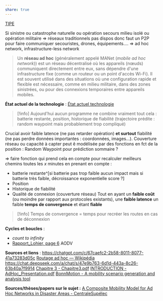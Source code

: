 ```yaml
---
share: true
---
```

[TIPE](file:///C:%5CUsers%5Cmillo%5CDesktop%5CTIPE)

Si sinistre ou catastrophe naturelle ou opération secours milieu isolé ou opération militaire $\Rightarrow$ réseaux traditionnels pas dispos donc faut un P2P pour faire communiquer secouristes, drones, équipements….
$\Rightarrow$ ad hoc network, infrastructure-less network

> Un **réseau ad hoc** (généralement appelé MANet (*mobile ad hoc network*)) est un réseau décentralisé où les appareils (nœuds) communiquent directement entre eux, sans dépendre d'une infrastructure fixe (comme un routeur ou un point d'accès Wi-Fi). Il est souvent utilisé dans des situations où une configuration rapide et flexible est nécessaire, comme en milieu militaire, dans des zones sinistrées, ou pour des connexions temporaires entre appareils mobiles.

**État actuel de la technologie** : [État actuel technologie](./%C3%89tat%20actuel%20technologie.md)

> [!info]
> Aujourd'hui aucun programme ne combine vraiment tout cela : batterie restante, position, historique de fiabilité (trajectoire prédite : random waypoint mais probablement trop compliqué)

Crucial avoir faible latence (ne pas retarder opération) **et surtout** fiabilité (ne pas perdre données importantes : coordonnées, images...). 
Couverture réseau ou capacité à capter peut ê modélisée par des fonctions en fct de la position : Random Waypoint pour prédiction sommaire ? 

$\Rightarrow$ faire fonction qui prend cela en compte pour recalculer meilleurs chemins toutes les $x$ minutes en prenant en compte :
- batterie restante^[si batterie pas trop faible aucun impact mais si batterie très faible, décroissance exponentielle score ?]
- Position
- Historique de fiabilité
- Qualité de connexion (couverture réseau)
Tout en ayant un **faible coût** (ou moindre par rapport aux protocoles existants), une **faible latence** un faible **temps de convergence** et étant **fiable**
>[!info] Temps de convergence = temps pour recréer les routes en cas de déconnexion

**Cycles et boucles** :
- *count to infinity*
- [Rapport_Lohier, page 6](./TIPE/Rapport_Lohier.pdf.md#page=6&selection=1,0,5,7) AODV

**Sources et liens** : 
https://chatgpt.com/c/67caefc2-2b58-8011-8077-41a73283d05c
[Routage ad hoc — Wikipédia](https://fr.wikipedia.org/wiki/Routage_ad_hoc)
https://chat.deepseek.com/a/chat/s/47e9b763-6d1d-443a-8c26-63b40a7f9914
[Chapitre 3 - Chapitre3.pdf](http://opera.inrialpes.fr/people/Tayeb.Lemlouma/Papers/MasterThesis/Chapitre3.pdf)
[INTRODUCTION - AdHoc_Presentation.pdf](http://opera.inrialpes.fr/people/Tayeb.Lemlouma/Papers/AdHoc_Presentation.pdf)
[BonnMotion - A mobility scenario generation and analysis tool](https://sys.cs.uos.de/bonnmotion/)

**Sources/thèses/papers sur le sujet :**
[A Composite Mobility Model for Ad Hoc Networks in Disaster Areas - CentraleSupélec](https://centralesupelec.hal.science/hal-00589846v1)